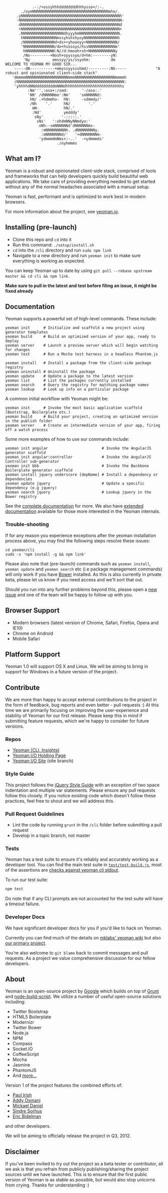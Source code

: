 <pre><code>
            .-:/+ossyhhhddddddddhhhysso+/:-.                
       ./oymNNNNNNNNNNNNNNNNNNNNNNNNNNNNNNNNNNmho/.         
     .yNNNNNNNNNNNNNNNNNNNNNNNNNNNNNNNNNNNNNNNNNNNNh'       
     -NNNNNNNNNNNNNNNNNNNNNNNNNNNNNNNNNNNNNNNNNNNNNN-       
      dNNNNNNNNNNNNNNNNNNNNNNNNNNNNNNNNNNNNNNNNNNNNd        
      +NNNNNNNNNNNNNNNNNNNNNNNNNNNNNNNNNNNNNNNNNNNN+        
      .NNNNNNNNNNNNNNNNNNNdhyyyhmNNNNNNNNNNNNNNNNNN.        
       hNNNNNNNNNNNNNNNmssyhshshyoyNNNNNNNNNNNNNNNh         
       /NNNNNNNNNNNNNNd+ds++yhoooyy+NNNNNNNNNNNNNN/         
       'NNNNNNNNNNNNNN/do+hsosoys/hssNNNNNNNNNNNNm'         
        hNNNNNNNNNNNNN:N//d:hmooh+sh+NNNNNNNNNNNNy          
        /No---------+Nosh+oyyssyo/d+hm:--------yN:          
        'Ny          omssyy/ys/ssyohm:         dm                          WELCOME TO YEOMAN MY GOOD SIR...
    -----dN-----------+mmyssyyssshmd/---------:Nh-----             "A robust and opinionated client&ndash;side stack"
   'dmmmmNNNNNNNNNNNNNNNNNNNmmmNNNNNNNNNNNNNNNNNNmmmmh      
    /NNNNNNNNNNNNNNNNNNNNNNNNNNNNNNNNNNNNNNNNNNNNNNNN:      
    'yhhhhdNNdddddddddmNNNdhhhhhhhhhhhhhhhhhhhhhhhhhs       
          :Nm'''.:oso+:/smd:      '-/oso:.'                 
          'NN' /dNNNNNmo':Nm'    'smNNNNNd:                 
           hN/ .+hdmmho-  hN:     -sdmmdy/'                 
           /Nh    '.'     hN/        '.'                    
            mN-           hN/.'                             
            :Nd'          ymdddy'                           
             sNy'        '-:::::.'                          
              sNs'   ':ohdmNNyNNmdyo:'                      
               oNh--smNNNNNNd'dNNNNNNms-                    
                :mNNNNNNNNNh. .dNNNNNNNNy.                  
                :mNNNNNNNd/'   '+dNNNNNNNm-                 
               'ydmmmdmNms+:-..'  -+ydmmmds'                
                       ./oyhmmms                            </code></pre>
## What am I?

Yeoman is a robust and opinionated client-side stack, comprised of tools and frameworks that can help developers quickly build beautiful web applications. We take care of providing everything needed to get started without any of the normal headaches associated with a manual setup.

Yeoman is fast, performant and is optimized to work best in modern browsers.

For more information about the project, see [yeoman.io](http://yeoman.io).


## Installing (pre-launch)

* Clone this repo and `cd` into it
* Run this command: `./setup/install.sh`
* `cd` into the `/cli` directory and run `sudo npm link`
* Navigate to a new directory and run `yeoman init` to make sure everything is working as expected.

You can keep Yeoman up to date by using `git pull --rebase upstream master && cd cli && npm link`.

**Make sure to pull in the latest and test before filing an issue, it might be fixed already**


## Documentation

Yeoman supports a powerful set of high-level commands. These include:

```shell
yeoman init      # Initialize and scaffold a new project using generator templates
yeoman build     # Build an optimized version of your app, ready to deploy
yeoman server    # Launch a preview server which will begin watching for changes
yeoman test      # Run a Mocha test harness in a headless Phantom.js

yeoman install   # Install a package from the client-side package registry
yeoman uninstall # Uninstall the package
yeoman update    # Update a package to the latest version
yeoman list      # List the packages currently installed
yeoman search    # Query the registry for matching package names
yeoman lookup    # Look up info on a particular package

```

A common initial workflow with Yeoman might be:

```shell
yeoman init      # Invoke the most basic application scaffold (Bootstrap, Boilerplate etc.)
yeoman build     # Build your project, creating an optimized version in the publish folder
yeoman server    # Create an intermediate version of your app, firing off a watch process

```

Some more examples of how to use our commands include:

```shell
yeoman init angular                        # Invoke the AngularJS generator scaffold
yeoman init angular:controller             # Invoke the AngularJS Controller sub-generator
yeoman init bbb                            # Invoke the Backbone Boilerplate generator scaffold
yeoman install jquery underscore [depName] # Install a dependency or dependencies
yeoman update jquery                       # Update a specific dependency (e.g jquery)
yeoman search jquery                       # Lookup jquery in the Bower registry
```


See the [complete documentation](https://github.com/yeoman/yeoman/tree/master/docs/cli) for more. We also have [extended documentation](https://github.com/mklabs/yeoman/wiki/_pages) available for those more interested in the Yeoman internals.



### Trouble-shooting

If for any reason you experience exceptions after the yeoman installation process above, you may find the
following steps resolve these issues:

```shell
cd yeoman/cli
sudo -s 'npm install -g && npm link'
```

Please also note that (pre-launch) commands such as `yeoman install`, `yeoman update` and `yeoman search` etc (i.e package management commands) will only work if you have [Bower](http://github.com/twitter/bower) installed. As this is also currently in private beta, please let us know if you need access and we'll sort that out.

Should you run into any further problems beyond this, please open a [new issue](https://github.com/yeoman/yeoman/issues/new) and one of the team will be happy to follow up with you.



## Browser Support

* Modern browsers (latest version of Chrome, Safari, Firefox, Opera and IE10)
* Chrome on Android
* Mobile Safari


## Platform Support

Yeoman 1.0 will support OS X and Linux. We will be aiming to bring in support for Windows in a future version of the project.

## Contribute

We are more than happy to accept external contributions to the project in the form of feedback, bug reports and even better - pull requests :) At this time we are primarily focusing on improving the user-experience and stability of Yeoman for our first release. Please keep this in mind if submitting feature requests, which we're happy to consider for future versions.

### Repos

* [Yeoman (CLI, Insights)](http://github.com/yeoman/yeoman)
* [Yeoman I/O Holding Page](http://github.com/yeoman/yeoman.io)
* [Yeoman I/O Site](http://github.com/yeoman/yeoman.io) (site branch)

### Style Guide

This project follows the [jQuery Style Guide](http://docs.jquery.com/JQuery_Core_Style_Guidelines) with an exception of two space indentation and multiple var statements. Please ensure any pull requests follow this closely. If you notice existing code which doesn't follow these practices, feel free to shout and we will address this.

### Pull Request Guidelines

- Lint the code by running `grunt` in the `/cli` folder before submitting a pull request
- Develop in a topic branch, not master

### Tests

Yeoman has a test suite to ensure it's reliably and accurately working as a developer tool. You can find the main test suite in [`test/test-build.js`](https://github.com/yeoman/yeoman/blob/master/cli/test/test-build.js), most of the assertions are [checks against yeoman cli stdout](https://github.com/mklabs/yeoman/wiki/test-build).

To run our test suite:

```sh
npm test
```

Do note that if any CLI prompts are not accounted for the test suite will have a timeout failure.

### Developer Docs

We have significant developer docs for you if you'd like to hack on Yeoman.

Currently you can find much of the details on [mklabs' yeoman wiki](https://github.com/mklabs/yeoman/wiki/_pages) but also [our primary project](https://github.com/yeoman/yeoman/tree/master/docs/cli).

You're also welcome to `git blame` back to commit messages and pull requests. As a project we value comprehensive discussion for our fellow developers.

## About

Yeoman is an open-source project by [Google](http://google.com) which builds on top of [Grunt](https://github.com/cowboy/grunt) and [node-build-script](http://github.com/h5bp/node-build-script). We utilize a number of useful open-source solutions including:

* Twitter Bootstrap
* HTML5 Boilerplate
* Modernizr
* Twitter Bower
* Node.js
* NPM
* Compass
* Socket.IO
* CoffeeScript
* Mocha
* Jasmine
* PhantomJS
* And [more...](https://github.com/yeoman/yeoman/wiki/Dependencies)

Version 1 of the project features the combined efforts of:

* [Paul Irish](http://paulirish.com)
* [Addy Osmani](http://addyosmani.com)
* [Mickael Daniel](http://blog.mklog.fr)
* [Sindre Sorhus](http://sindresorhus.com)
* [Eric Bidelman](http://ericbidelman.com)

and other developers.

We will be aiming to officially release the project in Q3, 2012.

## Disclaimer

If you've been invited to try out the project as a beta tester or contributor, all we ask is that you refrain from publicly publishing/sharing the project sources until we have launched. This is to ensure that the first public version of Yeoman is as stable as possible, but would also stop unicorns from crying. Thanks for understanding :)
